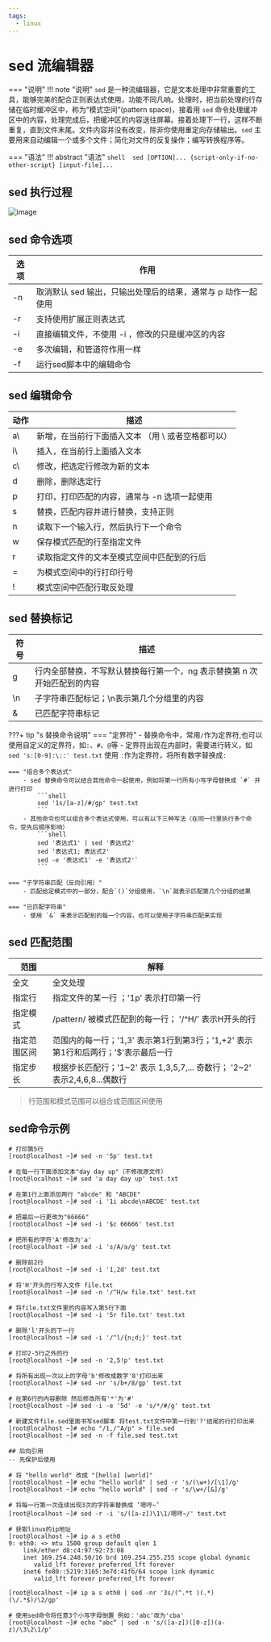 ```yaml
---
tags:
  - linux
---
```

# sed 流编辑器

=== "说明"
    !!! note "说明"
        `sed` 是一种流编辑器，它是文本处理中非常重要的工具，能够完美的配合正则表达式使用，功能不同凡响。处理时，把当前处理的行存储在临时缓冲区中，称为“模式空间”(pattern space)，接着用 `sed` 命令处理缓冲区中的内容，处理完成后，把缓冲区的内容送往屏幕。接着处理下一行，这样不断重复，直到文件末尾。文件内容并没有改变，除非你使用重定向存储输出。`sed` 主要用来自动编辑一个或多个文件；简化对文件的反复操作；编写转换程序等。

=== "语法"
    !!! abstract "语法"
        ```shell 
        sed [OPTION]... {script-only-if-no-other-script} [input-file]...
        ```

## sed 执行过程
![image](https://xlog.app/_next/image?url=https%3A%2F%2Fipfs.4everland.xyz%2Fipfs%2Fbafkreicsc4ek6ey5do2fme3g2m77mmeyex64rspnyyk42xbtxu356t5qgu&w=1080&q=75)


 
## sed 命令选项

| 选项 | 作用                                                         |
| ---- | ------------------------------------------------------------ |
| -n   | 取消默认 sed 输出，只输出处理后的结果，通常与 p 动作一起使用 |
| -r   | 支持使用扩展正则表达式                                       |
| -i   | 直接编辑文件，不使用 -i ，修改的只是缓冲区的内容             |
| -e   | 多次编辑，和管道符作用一样                                   |
| -f   | 运行sed脚本中的编辑命令                                      |



## sed 编辑命令

| 动作 | 描述                                               |
| ---- | -------------------------------------------------- |
| a\\  | 新增，在当前行下面插入文本 （用 \ 或者空格都可以） |
| i\\  | 插入，在当前行上面插入文本                         |
| c\\  | 修改，把选定行修改为新的文本                       |
| d    | 删除，删除选定行                                   |
| p    | 打印，打印匹配的内容，通常与 -n 选项一起使用       |
| s    | 替换，匹配内容并进行替换，支持正则                 |
| n    | 读取下一个输入行，然后执行下一个命令               |
| w    | 保存模式匹配的行至指定文件                         |
| r    | 读取指定文件的文本至模式空间中匹配到的行后         |
| =    | 为模式空间中的行打印行号                           |
| !    | 模式空间中匹配行取反处理                           |



## sed 替换标记

| 符号 | 描述                                                         |
| ---- | ------------------------------------------------------------ |
| g    | 行内全部替换，不写默认替换每行第一个，ng 表示替换第 n 次开始匹配到的内容 |
| \n   | 子字符串匹配标记；\n表示第几个分组里的内容                   |
| &    | 已匹配字符串标记                                             |

???+ tip  "s 替换命令说明" 
    === "定界符"
        - 替换命令中，常用`/`作为定界符,也可以使用自定义的定界符，如`:`、`#`、`@`等 
        - 定界符出现在内部时，需要进行转义，如 `sed 's:[0-9]:\::' test.txt` 使用 `:`作为定界符，将所有数字替换成`:`

    === "组合多个表达式"
        - sed 替换命令可以结合其他命令一起使用，例如将第一行所有小写字母替换成 `#` 并进行打印
            ```shell 
            sed '1s/[a-z]/#/gp' test.txt
            ```
        - 其他命令也可以组合多个表达式使用，可以有以下三种写法（在同一行里执行多个命令，受先后顺序影响）
            ```shell 
            sed '表达式1' | sed '表达式2'
            sed '表达式1; 表达式2'
            sed -e '表达式1' -e '表达式2'`
            ```

    === "子字符串匹配（反向引用）"
        - 匹配给定模式中的一部分，配合`()`分组使用，`\n`就表示匹配第几个分组的结果

    === "已匹配字符串"
        - 使用 `&` 来表示匹配到的每一个内容，也可以使用子字符串匹配来实现



## sed 匹配范围

| 范围         | 解释                                                         |
| ------------ | ------------------------------------------------------------ |
| 全文         | 全文处理                                                     |
| 指定行       | 指定文件的某一行 ；'1p' 表示打印第一行                       |
| 指定模式     | /pattern/ 被模式匹配到的每一行； '/^H/' 表示H开头的行        |
| 指定范围区间 | 范围内的每一行；'1,3' 表示第1行到第3行；'1,+2' 表示第1行和后两行；'$'表示最后一行 |
| 指定步长     | 根据步长匹配行；'1~2' 表示 1,3,5,7,... 奇数行； '2~2' 表示2,4,6,8...偶数行 |


> 行范围和模式范围可以组合成范围区间使用


## sed命令示例

```shell
# 打印第5行
[root@localhost ~]# sed -n '5p' test.txt

# 在每一行下面添加文本"day day up"（不修改原文件）
[root@localhost ~]# sed 'a day day up' test.txt

# 在第1行上面添加两行 "abcde" 和 "ABCDE" 
[root@localhost ~]# sed -i '1i abcde\nABCDE' test.txt

# 把最后一行更改为"66666"
[root@localhost ~]# sed -i '$c 66666' test.txt 

# 把所有的字符'A'修改为'a'
[root@localhost ~]# sed -i 's/A/a/g' test.txt 

# 删除前2行
[root@localhost ~]# sed -i '1,2d' test.txt

# 将'H'开头的行写入文件 file.txt 
[root@localhost ~]# sed -n '/^H/w file.txt' test.txt

# 将file.txt文件里的内容写入第5行下面
[root@localhost ~]# sed -i '5r file.txt' test.txt

# 删除'l'开头的下一行
[root@localhost ~]# sed -i '/^l/{n;d;}' test.txt

# 打印2-5行之外的行
[root@localhost ~]# sed -n '2,5!p' test.txt

# 将所有出现一次以上的字母'b'修改成数字'8'打印出来 
[root@localhost ~]# sed -nr 's/b+/8/gp' test.txt

# 在第6行的内容删除 然后修改所有'*'为'#'
[root@localhost ~]# sed -i -e '5d' -e 's/*/#/g' test.txt

# 新建文件file.sed里面书写sed脚本 将test.txt文件中第一行到'?'结尾的行打印出来
[root@localhost ~]# echo "/1,/^A/p" > file.sed 
[root@localhost ~]# sed -n -f file.sed test.txt 

## 后向引用
-- 先保护后使用 

# 将 "hello world" 改成 "[hello] [world]" 
[root@localhost ~]# echo "hello world" | sed -r 's/(\w+)/[\1]/g'
[root@localhost ~]# echo "hello world" | sed -r 's/\w+/[&]/g'

# 将每一行第一次连续出现3次的字符串替换成 ‘嗯哼~’ 
[root@localhost ~]# sed -r -i 's/([a-z])\1\1/嗯哼~/' test.txt

# 获取linux的ip地址 
[root@localhost ~]# ip a s eth0 
9: eth0: <> mtu 1500 group default qlen 1
    link/ether d8:c4:97:92:73:08
    inet 169.254.248.50/16 brd 169.254.255.255 scope global dynamic
       valid_lft forever preferred_lft forever
    inet6 fe80::5219:3165:3e7d:41fb/64 scope link dynamic
       valid_lft forever preferred_lft forever
       
[root@localhost ~]# ip a s eth0 | sed -nr '3s/(^.*t )(.*)(\/.*$)/\2/gp'

# 使用sed命令将任意3个小写字母倒置 例如：'abc'改为'cba'
[root@localhost ~]# echo "abc“ | sed -n 's/([a-z])([0-z])(a-z)/\3\2\1/p' 
```